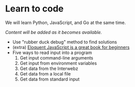 # Learn to code

We will learn Python, JavaScript, and Go at the same time.

*Content will be added as it becomes available.*

* Use "rubber duck debug" method to find solutions
* (extra) [Eloquent JavaScript is a great book for beginners](https://youtu.be/zX8MbXESzFQ)
* Five ways to read input into a program
    1. Get input command-line arguments
    1. Get input from environment variables
    1. Get data from the Interwebz
    1. Get data from a local file
    1. Get data from standard input
